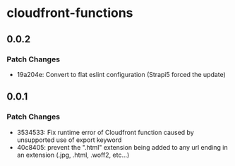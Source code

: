 # cloudfront-functions

## 0.0.2

### Patch Changes

- 19a204e: Convert to flat eslint configuration (Strapi5 forced the update)

## 0.0.1

### Patch Changes

- 3534533: Fix runtime error of Cloudfront function caused by unsupported use of export keyword
- 40c8405: prevent the ".html" extension being added to any url ending in an extension (.jpg, .html, .woff2, etc...)
